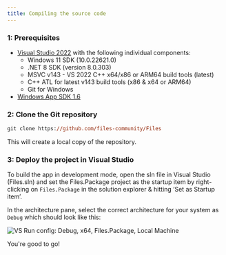 ```yaml
---
title: Compiling the source code
---
```


### 1: Prerequisites

- [Visual Studio 2022](https://visualstudio.microsoft.com/vs/) with the following individual components:
  - Windows 11 SDK (10.0.22621.0)
  - .NET 8 SDK (version 8.0.303)
  - MSVC v143 - VS 2022 C++ x64/x86 or ARM64 build tools (latest)
  - C++ ATL for latest v143 build tools (x86 & x64 or ARM64)
  - Git for Windows
- [Windows App SDK 1.6](https://learn.microsoft.com/windows/apps/windows-app-sdk/downloads#current-releases)

### 2: Clone the Git repository

```ps
git clone https://github.com/files-community/Files
```

This will create a local copy of the repository.

### 3: Deploy the project in Visual Studio

To build the app in development mode, open the sln file in Visual Studio (Files.sln) and set the Files.Package project as the startup item by right-clicking on `Files.Package` in the solution explorer & hitting ‘Set as Startup item’.

In the architecture pane, select the correct architecture for your system as `Debug` which should look like this:

![VS Run config: Debug, x64, Files.Package, Local Machine](/docs-resources/vs-architecture-config.png)

You're good to go!
